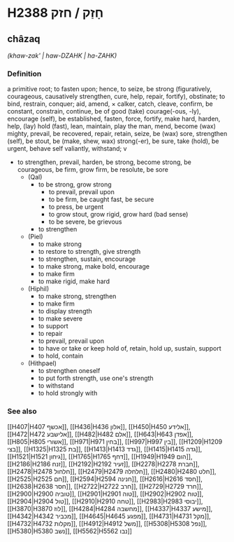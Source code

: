 # H2388 חָזַק / חזק

## châzaq

_(khaw-zak' | haw-DZAHK | ha-ZAHK)_

### Definition

a primitive root; to fasten upon; hence, to seize, be strong (figuratively, courageous, causatively strengthen, cure, help, repair, fortify), obstinate; to bind, restrain, conquer; aid, amend, × calker, catch, cleave, confirm, be constant, constrain, continue, be of good (take) courage(-ous, -ly), encourage (self), be established, fasten, force, fortify, make hard, harden, help, (lay) hold (fast), lean, maintain, play the man, mend, become (wax) mighty, prevail, be recovered, repair, retain, seize, be (wax) sore, strengthen (self), be stout, be (make, shew, wax) strong(-er), be sure, take (hold), be urgent, behave self valiantly, withstand; v

- to strengthen, prevail, harden, be strong, become strong, be courageous, be firm, grow firm, be resolute, be sore
  - (Qal)
    - to be strong, grow strong
      - to prevail, prevail upon
      - to be firm, be caught fast, be secure
      - to press, be urgent
      - to grow stout, grow rigid, grow hard (bad sense)
      - to be severe, be grievous
    - to strengthen
  - (Piel)
    - to make strong
    - to restore to strength, give strength
    - to strengthen, sustain, encourage
    - to make strong, make bold, encourage
    - to make firm
    - to make rigid, make hard
  - (Hiphil)
    - to make strong, strengthen
    - to make firm
    - to display strength
    - to make severe
    - to support
    - to repair
    - to prevail, prevail upon
    - to have or take or keep hold of, retain, hold up, sustain, support
    - to hold, contain
  - (Hithpael)
    - to strengthen oneself
    - to put forth strength, use one's strength
    - to withstand
    - to hold strongly with

### See also

[[H407|H407 אכשף]], [[H436|H436 אלון]], [[H450|H450 אלידע]], [[H472|H472 אלישבע]], [[H482|H482 אלם]], [[H643|H643 אפדן]], [[H805|H805 אשורי]], [[H971|H971 בחין]], [[H997|H997 בין]], [[H1209|H1209 בצי]], [[H1325|H1325 בת]], [[H1413|H1413 גדד]], [[H1415|H1415 גדה]], [[H1521|H1521 גיחון]], [[H1765|H1765 דחף]], [[H1949|H1949 הום]], [[H2186|H2186 זנח]], [[H2192|H2192 זעיר]], [[H2278|H2278 חברת]], [[H2478|H2478 חלחול]], [[H2479|H2479 חלחלה]], [[H2480|H2480 חלט]], [[H2525|H2525 חם]], [[H2594|H2594 חנינה]], [[H2616|H2616 חסד]], [[H2638|H2638 חסר]], [[H2722|H2722 חרב]], [[H2729|H2729 חרד]], [[H2900|H2900 טוביה]], [[H2901|H2901 טוה]], [[H2902|H2902 טוח]], [[H2904|H2904 טול]], [[H2910|H2910 טחה]], [[H2983|H2983 יבוסי]], [[H3870|H3870 לוז]], [[H4284|H4284 מחשבה]], [[H4337|H4337 מישע]], [[H4342|H4342 מכביר]], [[H4645|H4645 מפגע]], [[H4731|H4731 מקל]], [[H4732|H4732 מקלות]], [[H4912|H4912 משל]], [[H5308|H5308 נפל]], [[H5380|H5380 נשב]], [[H5562|H5562 נבו]]
